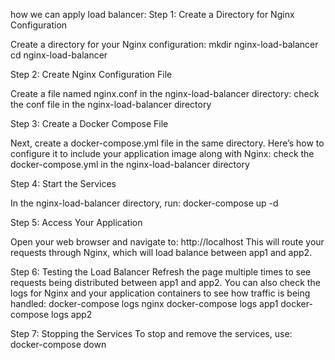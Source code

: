 how we can apply load balancer:
Step 1: Create a Directory for Nginx Configuration

Create a directory for your Nginx configuration:
mkdir nginx-load-balancer
cd nginx-load-balancer

Step 2: Create Nginx Configuration File

Create a file named nginx.conf in the nginx-load-balancer directory:
check the conf file in the nginx-load-balancer directory

Step 3: Create a Docker Compose File

Next, create a docker-compose.yml file in the same directory. Here’s how to configure it to include your application image along with Nginx:
check the docker-compose.yml in the nginx-load-balancer directory


Step 4: Start the Services

In the nginx-load-balancer directory, run:
docker-compose up -d

Step 5: Access Your Application

Open your web browser and navigate to:
http://localhost
This will route your requests through Nginx, which will load balance between app1 and app2.


Step 6: Testing the Load Balancer
Refresh the page multiple times to see requests being distributed between app1 and app2. You can also check the logs for Nginx and your application containers to see how traffic is being handled:
docker-compose logs nginx
docker-compose logs app1
docker-compose logs app2

Step 7: Stopping the Services
To stop and remove the services, use:
docker-compose down


